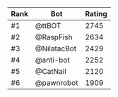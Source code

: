 Rank|Bot|Rating
---|---|---
#1|@ttBOT|2745
#2|@RaspFish|2634
#3|@NilatacBot|2429
#4|@anti-bot|2252
#5|@CatNail|2120
#6|@pawnrobot|1909

